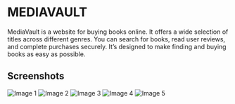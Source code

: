 # MEDIAVAULT
MediaVault is a website for buying books online. It offers a wide selection of titles across different genres. You can search for books, read user reviews, and complete purchases securely. It’s designed to make finding and buying books as easy as possible.

## Screenshots
<div>
  <img src="https://github.com/user-attachments/assets/a73f728c-7dfd-4357-86c1-aa3ff7278a8e" alt="Image 1" />
  <img src="https://github.com/user-attachments/assets/60575e5e-c0e6-4841-aebb-5e03589ce937" alt="Image 2"  />
  <img src="https://github.com/user-attachments/assets/e243f136-6da6-4ea1-b132-812ee6e8deed" alt="Image 3"  />    
  <img src="https://github.com/user-attachments/assets/496917e6-723b-4461-aba7-ca2a63185592" alt="Image 4"  />
  <img src="https://github.com/user-attachments/assets/599ab509-9799-4e21-ad76-cb23894c2606" alt="Image 5"  />
</div>
